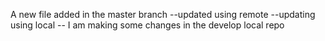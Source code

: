 A new file added in the master branch
--updated using remote
--updating using local 
-- I am making some changes in the develop local repo
